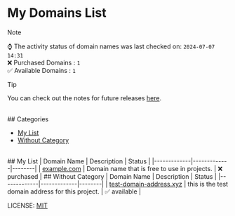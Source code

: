 # My Domains List

> [!NOTE]  
> ⌚ The activity status of domain names was last checked on: `2024-07-07 14:31`   
> ❌ Purchased Domains : `1`    
> ✅ Available Domains : `1`

> [!TIP]  
> You can check out the notes for future releases [here](notes.md).

<br />## Categories

- [My List](#my-list)
- [Without Category](#without-category)
<br />
## My List
| Domain Name | Description | Status |
|-------------|-------------|--------|
| <a href="https://whois.com/whois/example.com" target="_blank">example.com</a> | Domain name that is free to use in projects. | ❌ purchased |
## Without Category
| Domain Name | Description | Status |
|-------------|-------------|--------|
| <a href="https://whois.com/whois/test-domain-address.xyz" target="_blank">test-domain-address.xyz</a> | this is the test domain address for this project. | ✅ available |


LICENSE: [MIT](LICENSE)<br />
